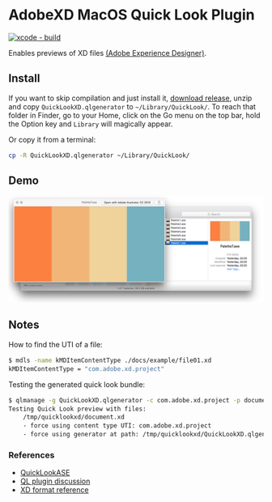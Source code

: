 # AdobeXD MacOS Quick Look Plugin

[![xcode - build](https://github.com/iamogbz/macos-quick-look-plugin-adobe-xd/actions/workflows/xcode.yml/badge.svg?branch=main)](https://github.com/iamogbz/macos-quick-look-plugin-adobe-xd/actions/workflows/xcode.yml)

Enables previews of XD files [(Adobe Experience Designer)][adobe-xd].

## Install

If you want to skip compilation and just install it, [download release][ql-xd-releases], unzip and copy `QuickLookXD.qlgenerator` to `~/Library/QuickLook/`. To reach that folder in Finder, go to your Home, click on the Go menu on the top bar, hold the Option key and `Library` will magically appear.

Or copy it from a terminal:

```sh
cp -R QuickLookXD.qlgenerator ~/Library/QuickLook/
```

<!--
Alternatively, if you use [Homebrew-Cask](https://github.com/caskroom/homebrew-cask), install with:

```sh
brew cask install quicklookxd
```
-->

## Demo

![Image showing list of XD files with thumbnails and preview](./docs/example/screenshot01.png)

## Notes

How to find the UTI of a file:

```sh
$ mdls -name kMDItemContentType ./docs/example/file01.xd
kMDItemContentType = "com.adobe.xd.project"
```

Testing the generated quick look bundle:

```sh
$ qlmanage -g QuickLookXD.qlgenerator -c com.adobe.xd.project -p document.xd
Testing Quick Look preview with files:
    /tmp/quicklookxd/document.xd
    - force using content type UTI: com.adobe.xd.project
    - force using generator at path: /tmp/quicklookxd/QuickLookXD.qlgenerator
```

### References

* [QuickLookASE][ql-ase]
* [QL plugin discussion][ql-win-issue]
* [XD format reference][xd-format-reference]

<!-- Links -->

[adobe-xd]: https://www.adobe.com/ca/products/xd.html
[ql-ase]: https://github.com/rsodre/QuickLookASE
[ql-win-issue]: https://github.com/QL-Win/QuickLook/issues/307#issuecomment-1473989813
[ql-xd-releases]: https://github.com/iamogbz/macos-quick-look-plugin-adobe-xd/releases
[xd-format-reference]: https://docs.fileformat.com/web/xd
